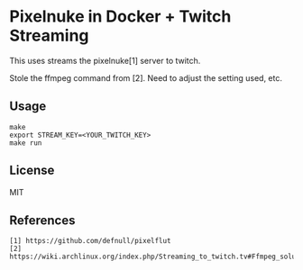# Pixelnuke in Docker + Twitch Streaming

This uses streams the pixelnuke[1] server to twitch.

Stole the ffmpeg command from [2]. Need to adjust the setting used, etc.

## Usage

```
make
export STREAM_KEY=<YOUR_TWITCH_KEY>
make run
```

## License

MIT

## References

```
[1] https://github.com/defnull/pixelflut
[2] https://wiki.archlinux.org/index.php/Streaming_to_twitch.tv#Ffmpeg_solutions
```
